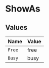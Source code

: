 # ShowAs


## Values

| Name   | Value  |
| ------ | ------ |
| `Free` | free   |
| `Busy` | busy   |